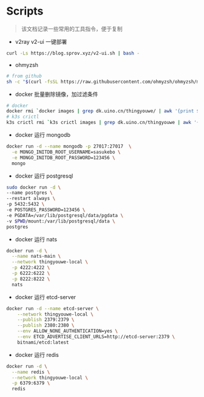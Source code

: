 # Scripts

> 该文档记录一些常用的工具指令，便于复制

- v2ray v2-ui 一键部署

```sh
curl -Ls https://blog.sprov.xyz/v2-ui.sh | bash -
```

- ohmyzsh

```sh
# from github
sh -c "$(curl -fsSL https://raw.githubusercontent.com/ohmyzsh/ohmyzsh/master/tools/install.sh)"
```

- docker 批量删除镜像，加过滤条件

```sh
# docker
docker rmi `docker images | grep dk.uino.cn/thingyouwe/ | awk '{print $3}'`
# k3s crictl
k3s crictl rmi `k3s crictl images | grep dk.uino.cn/thingyouwe | awk '{print $3}'`
```

- docker 运行 mongodb

```sh
docker run -d --name mongodb -p 27017:27017  \
  -e MONGO_INITDB_ROOT_USERNAME=sasukebo \
  -e MONGO_INITDB_ROOT_PASSWORD=123456 \
  mongo
```

- docker 运行 postgresql

```sh
sudo docker run -d \
--name postgres \
--restart always \
-p 5432:5432 \
-e POSTGRES_PASSWORD=123456 \
-e PGDATA=/var/lib/postgresql/data/pgdata \
-v $PWD/mount:/var/lib/postgresql/data \
postgres
```

- docker 运行 nats

```sh
docker run -d \
  --name nats-main \
  --network thingyouwe-local \
  -p 4222:4222 \
  -p 6222:6222 \
  -p 8222:8222 \
  nats
```

- docker 运行 etcd-server

```sh
docker run -d --name etcd-server \
    --network thingyouwe-local \
    --publish 2379:2379 \
    --publish 2380:2380 \
    --env ALLOW_NONE_AUTHENTICATION=yes \
    --env ETCD_ADVERTISE_CLIENT_URLS=http://etcd-server:2379 \
    bitnami/etcd:latest
```

- docker 运行 redis

```sh
docker run -d \
  --name redis \
  --network thingyouwe-local \
  -p 6379:6379 \
  redis
```

